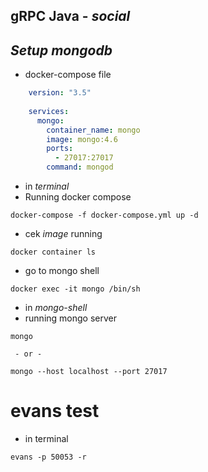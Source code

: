 ## gRPC Java - _social_

## _Setup mongodb_

* docker-compose file
```yaml
    version: "3.5"
    
    services:
      mongo:
        container_name: mongo
        image: mongo:4.6
        ports:
          - 27017:27017
        command: mongod
```
* in _terminal_
* Running docker compose
```text
docker-compose -f docker-compose.yml up -d
```

* cek _image_ running
```text
docker container ls
```

* go to mongo shell
```text
docker exec -it mongo /bin/sh   
```

* in _mongo-shell_
* running mongo server
```text
mongo

 - or -
 
mongo --host localhost --port 27017

```

# evans test
* in terminal
```text
evans -p 50053 -r 
```


